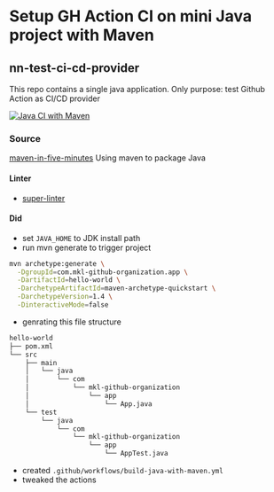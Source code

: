 # Setup GH Action CI on mini Java project with Maven
## nn-test-ci-cd-provider

This repo contains a single java application. Only purpose: test Github Action as CI/CD provider

[![Java CI with Maven](https://github.com/mkl-github-organization/nn-test-ci-cd-provider/actions/workflows/build-java-with-maven.yml/badge.svg?branch=main)](https://github.com/mkl-github-organization/nn-test-ci-cd-provider/actions/workflows/build-java-with-maven.yml)


### Source
[maven-in-five-minutes](https://maven.apache.org/guides/getting-started/maven-in-five-minutes.html)
Using maven to package Java

#### Linter
- [super-linter](https://github.com/github/super-linter#how-it-works)


#### Did

- set `JAVA_HOME` to JDK install path
- run mvn generate to trigger project

```bash
mvn archetype:generate \
  -DgroupId=com.mkl-github-organization.app \
  -DartifactId=hello-world \
  -DarchetypeArtifactId=maven-archetype-quickstart \
  -DarchetypeVersion=1.4 \
  -DinteractiveMode=false
```
- genrating this file structure
```bash
hello-world
├── pom.xml
└── src
    ├── main
    │   └── java
    │       └── com
    │           └── mkl-github-organization
    │               └── app
    │                   └── App.java
    └── test
        └── java
            └── com
                └── mkl-github-organization
                    └── app
                        └── AppTest.java
```
- created `.github/workflows/build-java-with-maven.yml`
- tweaked the actions

